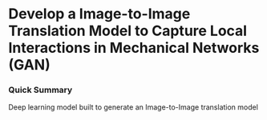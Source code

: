 # Develop a Image-to-Image Translation Model to Capture Local Interactions in Mechanical Networks (GAN)


### Quick Summary

Deep learning model built to generate an Image-to-Image translation model
